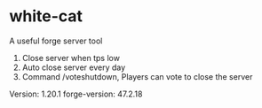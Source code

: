 # white-cat

A useful forge server tool

1. Close server when tps low
2. Auto close server every day
3. Command /voteshutdown, Players can vote to close the server

Version: 1.20.1
forge-version: 47.2.18

